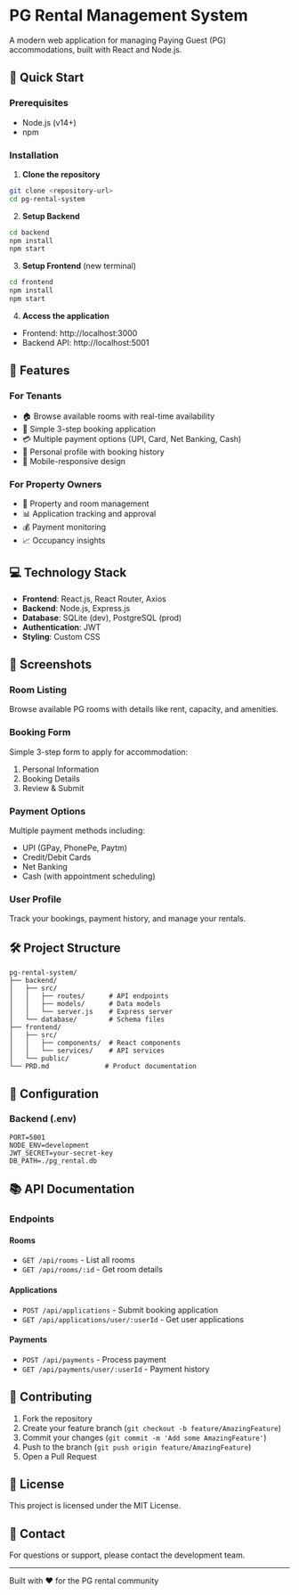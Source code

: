 # PG Rental Management System

A modern web application for managing Paying Guest (PG) accommodations, built with React and Node.js.

## 🚀 Quick Start

### Prerequisites
- Node.js (v14+)
- npm

### Installation

1. **Clone the repository**
```bash
git clone <repository-url>
cd pg-rental-system
```

2. **Setup Backend**
```bash
cd backend
npm install
npm start
```

3. **Setup Frontend** (new terminal)
```bash
cd frontend
npm install
npm start
```

4. **Access the application**
- Frontend: http://localhost:3000
- Backend API: http://localhost:5001

## 🎯 Features

### For Tenants
- 🏠 Browse available rooms with real-time availability
- 📝 Simple 3-step booking application
- 💳 Multiple payment options (UPI, Card, Net Banking, Cash)
- 👤 Personal profile with booking history
- 📱 Mobile-responsive design

### For Property Owners
- 🏢 Property and room management
- 📊 Application tracking and approval
- 💰 Payment monitoring
- 📈 Occupancy insights

## 💻 Technology Stack

- **Frontend**: React.js, React Router, Axios
- **Backend**: Node.js, Express.js
- **Database**: SQLite (dev), PostgreSQL (prod)
- **Authentication**: JWT
- **Styling**: Custom CSS

## 📸 Screenshots

### Room Listing
Browse available PG rooms with details like rent, capacity, and amenities.

### Booking Form
Simple 3-step form to apply for accommodation:
1. Personal Information
2. Booking Details  
3. Review & Submit

### Payment Options
Multiple payment methods including:
- UPI (GPay, PhonePe, Paytm)
- Credit/Debit Cards
- Net Banking
- Cash (with appointment scheduling)

### User Profile
Track your bookings, payment history, and manage your rentals.

## 🛠️ Project Structure

```
pg-rental-system/
├── backend/
│   ├── src/
│   │   ├── routes/      # API endpoints
│   │   ├── models/      # Data models
│   │   └── server.js    # Express server
│   └── database/        # Schema files
├── frontend/
│   ├── src/
│   │   ├── components/  # React components
│   │   └── services/    # API services
│   └── public/
└── PRD.md              # Product documentation
```

## 🔧 Configuration

### Backend (.env)
```env
PORT=5001
NODE_ENV=development
JWT_SECRET=your-secret-key
DB_PATH=./pg_rental.db
```

## 📚 API Documentation

### Endpoints

#### Rooms
- `GET /api/rooms` - List all rooms
- `GET /api/rooms/:id` - Get room details

#### Applications  
- `POST /api/applications` - Submit booking application
- `GET /api/applications/user/:userId` - Get user applications

#### Payments
- `POST /api/payments` - Process payment
- `GET /api/payments/user/:userId` - Payment history

## 🤝 Contributing

1. Fork the repository
2. Create your feature branch (`git checkout -b feature/AmazingFeature`)
3. Commit your changes (`git commit -m 'Add some AmazingFeature'`)
4. Push to the branch (`git push origin feature/AmazingFeature`)
5. Open a Pull Request

## 📝 License

This project is licensed under the MIT License.

## 👥 Contact

For questions or support, please contact the development team.

---

Built with ❤️ for the PG rental community